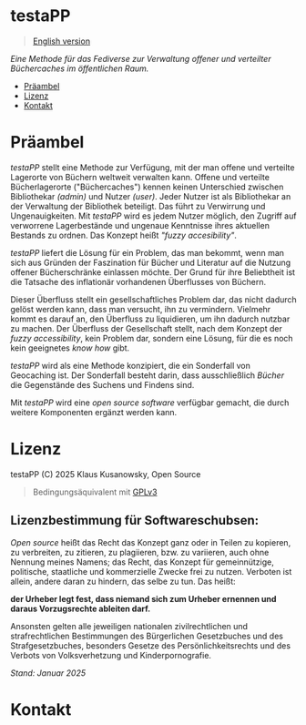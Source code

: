 testaPP
=======

> [English version](README_EN.md)

*Eine Methode für das Fediverse zur Verwaltung offener und verteilter Büchercaches im öffentlichen Raum.*


- [Präambel](#präambel)
- [Lizenz](#lizenz)
- [Kontakt](#kontakt)



# Präambel

*testaPP* stellt eine Methode zur Verfügung, mit der man offene und verteilte Lagerorte von Büchern weltweit verwalten kann. Offene und verteilte Bücherlagerorte ("Büchercaches") kennen keinen Unterschied zwischen Bibliothekar *(admin)* und Nutzer *(user)*. Jeder Nutzer ist als Bibliothekar an der Verwaltung der Bibliothek beteiligt. Das führt zu Verwirrung und Ungenauigkeiten. Mit *testaPP* wird es jedem Nutzer möglich, den Zugriff auf verworrene Lagerbestände und ungenaue Kenntnisse ihres aktuellen Bestands zu ordnen. Das Konzept heißt *"fuzzy accesibility"*.

*testaPP* liefert die Lösung für ein Problem, das man bekommt, wenn man sich aus Gründen der Faszination für Bücher und Literatur auf die Nutzung offener Bücherschränke einlassen möchte. Der Grund für ihre Beliebtheit ist die Tatsache des inflationär vorhandenen Überflusses von Büchern.

Dieser Überfluss stellt ein gesellschaftliches Problem dar, das nicht dadurch gelöst werden kann, dass man versucht, ihn zu vermindern. Vielmehr kommt es darauf an, den Überfluss zu liquidieren, um ihn dadurch nutzbar zu machen. Der Überfluss der Gesellschaft stellt, nach dem Konzept der *fuzzy accessibility*, kein Problem dar, sondern eine Lösung, für die es noch kein geeignetes *know how* gibt.

*testaPP* wird als eine Methode konzipiert, die ein Sonderfall von Geocaching ist. Der Sonderfall besteht darin, dass ausschließlich *Bücher* die Gegenstände des Suchens und Findens sind.

Mit *testaPP* wird eine *open source software* verfügbar gemacht, die durch weitere Komponenten ergänzt werden kann.



# Lizenz

testaPP (C) 2025 Klaus Kusanowsky, Open Source

> Bedingungsäquivalent mit [GPLv3](LICENSE)


## Lizenzbestimmung für Softwareschubsen:

*Open source* heißt das Recht das Konzept ganz oder in Teilen zu kopieren, zu verbreiten, zu zitieren, zu plagiieren, bzw. zu variieren, auch ohne Nennung meines Namens; das Recht, das Konzept für gemeinnützige, politische, staatliche und kommerzielle Zwecke frei zu nutzen. Verboten ist allein, andere daran zu hindern, das selbe zu tun. Das heißt: 

**der Urheber legt fest, dass niemand sich zum Urheber ernennen und daraus Vorzugsrechte ableiten darf.**

Ansonsten gelten alle jeweiligen nationalen zivilrechtlichen und strafrechtlichen Bestimmungen des Bürgerlichen Gesetzbuches und des Strafgesetzbuches, besonders Gesetze des Persönlichkeitsrechts und des Verbots von Volksverhetzung und Kinderpornografie.

*Stand: Januar 2025*	



# Kontakt

